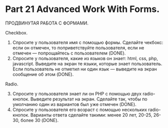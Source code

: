 ﻿# Part 21 Advanced Work With Forms.

 ПРОДВИНУТАЯ РАБОТА С ФОРМАМИ.

 Checkbox.

1. Спросите у пользователя имя с помощью формы. Сделайте чекбокс: если он отмечен, то поприветствуйте пользователя, если не отмечен — попрощайтесь с пользователем (DONE).
2. Спросите у пользователя, какие из языков он знает: html, css, php, javascript. Выведите на экран те языки, которые знает пользователь. Если пользователь не отметил ни один язык — выведите на экран сообщение об этом (DONE).

Radio.

3. Спросите у пользователя знает ли он PHP с помощью двух radio-кнопок. Выведите результат на экран. Сделайте так, чтобы по умолчанию один из вариантов был уже отмечен (DONE).
4. Спросите у пользователя его возраст с помощью нескольких radio-кнопок. Варианты ответа сделайте такими: менее 20 лет, 20-25, 26-30, более 30 (DONE).
